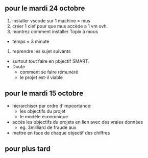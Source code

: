 ---
---


## pour le mardi 24 octobre
1. installer vscode sur 1 machine = mus
1. créer 1 clef pour que mus accède a 1 vm ovh. 
1. montrez comment installer Topix à mous
  - temps = 3 minute
1. reprendre les sujet suivants
- surtout tout faire en pbjectif SMART.
- Doute
   - comment se faire rémunéré
   - le projet est-il viable

## pour le mardi 15 octobre
- hierarchiser par ordre d'impoortance:
  - les objectifs du projet
  - le modèle économique
- accès les objectifs du projets en lien avec des vraies données
  - eg. 3milliard de fraude aux 
- mettre en face de chaque objectif des chiffres  

## pour plus tard
